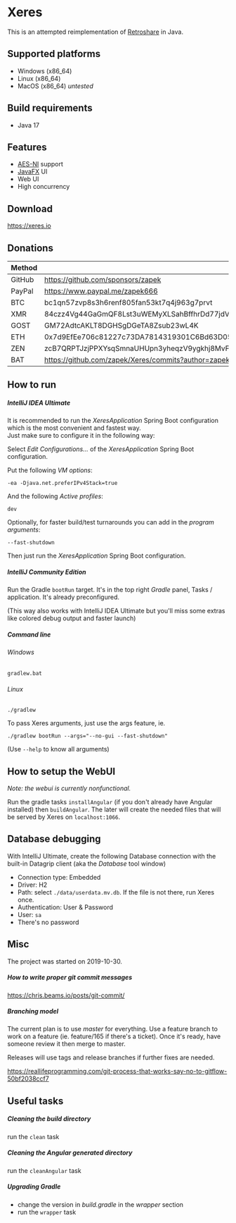 # Xeres

This is an attempted reimplementation of [Retroshare](https://retroshare.cc) in Java.

## Supported platforms

- Windows (x86_64)
- Linux (x86_64)
- MacOS (x86_64) _untested_

## Build requirements

- Java 17

## Features

- [AES-NI](https://en.wikipedia.org/wiki/AES_instruction_set) support
- [JavaFX](https://openjfx.io/) UI
- Web UI
- High concurrency

## Download

https://xeres.io

## Donations

| Method | Address |
|---     |---      |
| GitHub | https://github.com/sponsors/zapek |
| PayPal | https://www.paypal.me/zapek666 |
| BTC    | bc1qn57zvp8s3h6renf805fan53kt7q4j963g7prvt |
| XMR    | 84czz4Vg44GaGmQF8Lst3uWEMyXLSahBffhrDd77jdVJEoKCtUJF96mGQ4XzcYrLG1JGaj2hr2sMoDoihQ52MT1jMBnucyu |
| GOST   | GM72AdtcAKLT8DGHSgDGeTA8Zsub23wL4K |
| ETH    | 0x7d9EfEe706c81227c73DA7814319301C6Bd63D05 |
| ZEN    | zcB7QRPTJzjPPXYsqSmnaUHUpn3yheqzV9ygkhj8MvFFbq87unRdnYbxztSJ6LXBKrGywDzjm4qGyXfmGMe9Cf1TnJCNPvR |
| BAT    | https://github.com/zapek/Xeres/commits?author=zapek (use tip button in Brave browser)

## How to run

##### IntelliJ IDEA Ultimate

It is recommended to run the _XeresApplication_ Spring Boot configuration which is the most convenient and fastest way.  
Just make sure to configure it in the following way:

Select _Edit Configurations..._ of the _XeresApplication_ Spring Boot configuration.

Put the following _VM options_:

    -ea -Djava.net.preferIPv4Stack=true

And the following _Active profiles_:

    dev

Optionally, for faster build/test turnarounds you can add in the _program arguments_:

	--fast-shutdown

Then just run the _XeresApplication_ Spring Boot configuration.

##### IntelliJ Community Edition

Run the Gradle ``bootRun`` target. It's in the top right _Gradle_ panel, Tasks / application. It's already preconfigured.

(This way also works with IntelliJ IDEA Ultimate but you'll miss some extras like colored debug output and faster launch)

##### Command line

###### Windows

	gradlew.bat

###### Linux

	./gradlew

To pass Xeres arguments, just use the args feature, ie.

	./gradlew bootRun --args="--no-gui --fast-shutdown"

(Use ``--help`` to know all arguments)

## How to setup the WebUI

_Note: the webui is currently nonfunctional._

Run the gradle tasks ``installAngular`` (if you don't already have Angular installed) then ``buildAngular``. The later will create the needed files that will be served by Xeres on ``localhost:1066``.

## Database debugging

With IntelliJ Ultimate, create the following Database connection with the built-in Datagrip client (aka the _Database_ tool window)

- Connection type: Embedded
- Driver: H2
- Path: select ``./data/userdata.mv.db``. If the file is not there, run Xeres once.
- Authentication: User & Password
- User: ``sa``
- There's no password

## Misc

The project was started on 2019-10-30.

##### How to write proper git commit messages

https://chris.beams.io/posts/git-commit/

##### Branching model

The current plan is to use *master* for everything. Use a feature branch to work on a feature (ie. feature/165 if there's a ticket). Once it's ready, have someone review it then merge to master.

Releases will use tags and release branches if further fixes are needed.

https://reallifeprogramming.com/git-process-that-works-say-no-to-gitflow-50bf2038ccf7

## Useful tasks

##### Cleaning the build directory

run the ``clean`` task

##### Cleaning the Angular generated directory

run the ``cleanAngular`` task

##### Upgrading Gradle

- change the version in _build.gradle_ in the _wrapper_ section
- run the ``wrapper`` task
